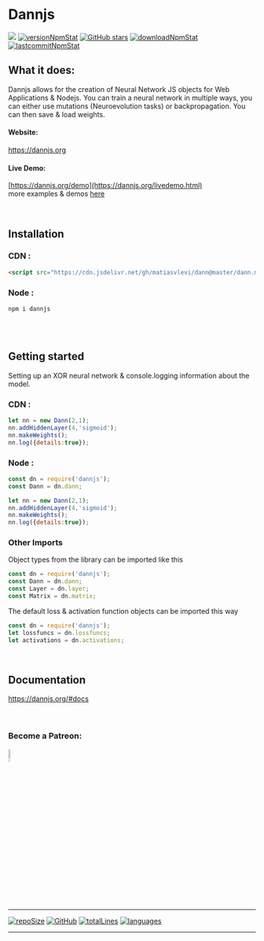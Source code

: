 

Dannjs
======
<img src="https://img.shields.io/badge/Dannjs-%20%20no%20longer%20requires%20p5js%20for%20the%20browser%20(v2.1.7%20%26%20up)-red"/>
<a href="https://www.npmjs.com/package/dannjs" target="_blank"><img src="https://img.shields.io/npm/v/dannjs?style=flat&color=red" alt="versionNpmStat"/></a>
<a href="https://github.com/matiasvlevi/dann/stargazers"><img alt="GitHub stars" src="https://img.shields.io/github/stars/matiasvlevi/dann?label=Stars&color=red"></a>
<a href="https://www.npmjs.com/package/dannjs" target="_blank"><img src="https://img.shields.io/npm/dt/dannjs?style=flat&color=red" alt="downloadNpmStat"/></a> <a target="_blank" href="https://www.npmjs.com/package/dannjs" target="_blank"><img src="https://img.shields.io/github/last-commit/matiasvlevi/Dann?color=red&style=flat" alt="lastcommitNpmStat"/></a>


## What it does:
Dannjs allows for the creation of Neural Network JS objects for Web Applications & Nodejs. You can train a neural network in multiple ways, you can either use mutations (Neuroevolution tasks) or backpropagation. You can then save & load weights.
#### Website:
https://dannjs.org
#### Live Demo:
[https://dannjs.org/demo](https://dannjs.org/livedemo.html) <br/>
more examples & demos [here](https://dannjs.org#demos)


<br/>

## Installation
### CDN :
```html
<script src="https://cdn.jsdelivr.net/gh/matiasvlevi/dann@master/dann.min.js"></script>
```
### Node :
```
npm i dannjs
```
<br/><br/>

## Getting started
Setting up an XOR neural network & console.logging information about the model.
<br/>

### CDN :
```js
let nn = new Dann(2,1);
nn.addHiddenLayer(4,'sigmoid');
nn.makeWeights();
nn.log({details:true});

 ```

### Node :
```js
const dn = require('dannjs');
const Dann = dn.dann;

let nn = new Dann(2,1);
nn.addHiddenLayer(4,'sigmoid');
nn.makeWeights();
nn.log({details:true});
 ```
### Other Imports 
 
 Object types from the library can be imported like this
```js
const dn = require('dannjs');
const Dann = dn.dann;
const Layer = dn.layer;
const Matrix = dn.matrix;
 ```
The default loss & activation function objects can be imported this way
```js
const dn = require('dannjs');
let lossfuncs = dn.lossfuncs;
let activations = dn.activations;
 ```
<br/>

## Documentation
https://dannjs.org/#docs
<br/><br/><br/>


### Become a Patreon:
<span class="badge-patreon">
<a href="https://www.patreon.com/dannjs" title="Donate to this project using Patreon"><img src="https://external-content.duckduckgo.com/iu/?u=https%3A%2F%2Fres-3.cloudinary.com%2Fcrunchbase-production%2Fimage%2Fupload%2Fc_lpad%2Ch_256%2Cw_256%2Cf_auto%2Cq_auto%3Aeco%2Fv1498102829%2Foul9xkady63xqqn3iw7c.png&f=1&nofb=1" alt="Patreon donate button" height="8%" width="8%"/></a>
</span>

---
<a href="https://github.com/matiasvlevi/Dann" target="_blank"><img src="https://img.shields.io/github/repo-size/matiasvlevi/Dann?style=flat" alt="repoSize"/></a>
<a href="https://raw.githubusercontent.com/matiasvlevi/Dann/master/LICENSE" target="_blank"><img alt="GitHub" src="https://img.shields.io/github/license/matiasvlevi/dann?color=blue" alt="Liscence"></a>
<a href="https://raw.githubusercontent.com/matiasvlevi/Dann/master/dann.js" target="_blank"><img src="https://img.shields.io/tokei/lines/github/matiasvlevi/dann" alt="totalLines"/></a>
<a href="https://github.com/matiasvlevi/Dann" target="_blank"><img src="https://img.shields.io/github/languages/top/matiasvlevi/Dann?style=flat" alt="languages"/></a>

---
